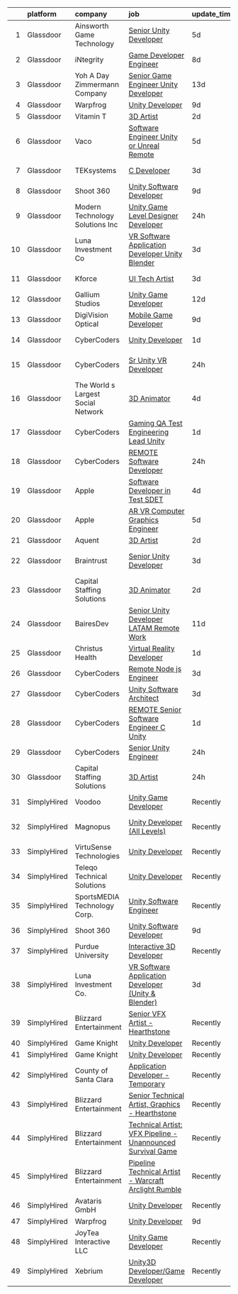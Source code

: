 

|    | platform    | company                            | job                                                                                                                                                                                                                                                                                                                                                                                                                                                                                                                                                                                                                                                                                                                                                                                                                                                                                                                                                                                                                                                                                                                                                                                                                                                                                                                                                                                                                     | update_time   | location          |
|---:|:------------|:-----------------------------------|:------------------------------------------------------------------------------------------------------------------------------------------------------------------------------------------------------------------------------------------------------------------------------------------------------------------------------------------------------------------------------------------------------------------------------------------------------------------------------------------------------------------------------------------------------------------------------------------------------------------------------------------------------------------------------------------------------------------------------------------------------------------------------------------------------------------------------------------------------------------------------------------------------------------------------------------------------------------------------------------------------------------------------------------------------------------------------------------------------------------------------------------------------------------------------------------------------------------------------------------------------------------------------------------------------------------------------------------------------------------------------------------------------------------------|:--------------|:------------------|
|  1 | Glassdoor   | Ainsworth Game Technology          | [Senior Unity Developer](https://www.glassdoor.com/partner/jobListing.htm?pos=101&ao=1110586&s=58&guid=000001839cad81d1b6875b89fab2b206&src=GD_JOB_AD&t=SR&vt=w&ea=1&cs=1_bddd328e&cb=1664780960754&jobListingId=1008165876059&cpc=022796DF6CE1C9E6&jrtk=3-0-1geear0l7j47a801-1geear0lqk629800-477143f3dd0e7257--6NYlbfkN0AhTaXticpO8D1EV9nGWUa2G9Nr_0uERllJkF2KKfHsNCNzpXqdouC3bV4_leeykytIDE5WGh8QUOcLPTGoiJb2bdeiG_SYVHL2-ooSc8Uc-RFC3ZddFvsx0jD7zzT3RnC1Hv_FZzodrMN-Gv0UqSFDbVvILI1nIhpEmIP85yYes1Kvgf5mJDTIP724y2RCo0k0-IV9Cn-Xgor2sKT32WUnHpbYOCqdHmnbCWhRen13fHZMvrwRAnOONAdn2lf8EnbcSlwmbhmuY7k9xql5llHzom5_xgE6IzXgsUC0NH38nba9wFaCr1F46CMHhQFPMbC0WcyYD8qbQCIf0S3xV2Wj933lNMQwLLl3R4S9VE_7gih_N-in7ksDsh4c_kFPcXik-luBjtG3ZilAqDHR3LyfJW9etWaU7U85Be2Y_Fr7KPDwQbqw3Tl01-DUTbv3jkJjATzjcTQ5LbGNHdHvnD5YFHjUFEQgegNzWjwOCuXfcIkL0bcUMl54_t1LqnK8j2I8K6OkhqMxvQ9IAhAlWGoU)                                                                                                                                                                                                                                                                                                                                                                                                                                                                                                                                       | 5d            | Las Vegas, NV     |
|  2 | Glassdoor   | iNtegrity                          | [Game Developer Engineer](https://www.glassdoor.com/partner/jobListing.htm?pos=121&ao=1110586&s=58&guid=000001839cad81d1b6875b89fab2b206&src=GD_JOB_AD&t=SR&vt=w&ea=1&cs=1_e3a910dc&cb=1664780960758&jobListingId=1008159960954&cpc=F41FEAB56D215062&jrtk=3-0-1geear0l7j47a801-1geear0lqk629800-f007a9b18ce574ec--6NYlbfkN0C7QpSfatUTTt_pWYjh4fmCixpaZixxEgk6WqG2e9JFSn8PLDX21so4BUVMbM-nBKhXCnsv-rU-KWa8GwN08r9GRBZvA-u4nPEN3ApN9XjH4dklJ0WDOBXjYIG8qzdFOyJJJu2JrQ0ClTFCMBeO1lftwTH5oRtbn67DhkAte38942rtH2_WHrwxHWgthMjmqGJJE8MGVKeLqjZ6a04oChd7FmHLNLiL8I3fxllnRmMLIhDwM01cV2mrr6O4xI4f5eurC_iCK6pZ-31p7MxywJ9xKSBQ-PvQktuOVOHFLYpHDkUssj8mHtTjCJcRKJT8A_yumkkbQRNUzrsT7f0PkOjyAbxbP2sPUJa0ejwKd_EWbtroRUAg76VFlmpJQoXFuCzdlxjeiv9PGPk-S2oiv2w2fMPH0NRFp-XtezK5lHAA3J2CJmIOxrh1YLxu0mPVPYREhV94qUcZeTIi6WrKHbndOJhUmoNwFtSNMn7KKHXy81gEKrEkWAOdfKoGi2VQTt_9UhbGPDu_Mw%3D%3D)                                                                                                                                                                                                                                                                                                                                                                                                                                                                                                                                          | 8d            | Las Vegas, NV     |
|  3 | Glassdoor   | Yoh  A Day   Zimmermann Company    | [Senior Game Engineer  Unity Developer ](https://www.glassdoor.com/partner/jobListing.htm?pos=110&ao=1110586&s=58&guid=000001839cad81d1b6875b89fab2b206&src=GD_JOB_AD&t=SR&vt=w&ea=1&cs=1_554a639b&cb=1664780960755&jobListingId=1008149001061&cpc=663B5FE45D73772E&jrtk=3-0-1geear0l7j47a801-1geear0lqk629800-26c06eb302e58e76--6NYlbfkN0Ae6Qmv8rNb3d5rEsMPL_plhvilYeiJERi7JqghURwQ9bq2mHgMGRGPHap0kt02TPg4hNIqkqAI4ZLarx94fJBZJRObAHCVAr7GpkECOjshJAgS-hSpOpL4MHHyXNuelLsEEjezXkzG-LQVLMkWHeGtQdZH9mJ0qKIH5WD3wTWGKHYJ2ZSah94fUxhoPv-JE2kuGJi0z7NrayRCJPet6gpESXByN94G3uhx1AJfeEbRO4o7KF4MQFCl5v9J1pcUzm_ZiTBl1vQwmdEPQDDB3JhBMXAeWJfwFnS-OfrzGBBMDneOIjzcd8E5qoLO0dm61uEgR55p7Qk9DrZ6Cwh9tUw-58-8wjVULvvMXTsHywcBR6v5R89EBbD_-nImM9Q95FV8kwa_QQhzBDMWY98wYEuF4qe6-6YY1sd5MZuGcgdBW1BxZzeq4m92z7j87w6SBR7aHh8-YaObi9shCwj8T_zqwXra9LxX3fVrsiid4arT7rxRRobeRwmM)                                                                                                                                                                                                                                                                                                                                                                                                                                                                                                                                                       | 13d           | Texas             |
|  4 | Glassdoor   | Warpfrog                           | [Unity Developer](https://www.glassdoor.com/partner/jobListing.htm?pos=123&ao=1136043&s=58&guid=000001839cad81d1b6875b89fab2b206&src=GD_JOB_AD&t=SR&vt=w&ea=1&cs=1_d3fe78a5&cb=1664780960758&jobListingId=1008158804784&jrtk=3-0-1geear0l7j47a801-1geear0lqk629800-dbfbd3c17e81990d-)                                                                                                                                                                                                                                                                                                                                                                                                                                                                                                                                                                                                                                                                                                                                                                                                                                                                                                                                                                                                                                                                                                                                   | 9d            | Remote            |
|  5 | Glassdoor   | Vitamin T                          | [3D Artist](https://www.glassdoor.com/partner/jobListing.htm?pos=125&ao=1110586&s=58&guid=000001839cad81d1b6875b89fab2b206&src=GD_JOB_AD&t=SR&vt=w&cs=1_440b2215&cb=1664780960758&jobListingId=1008175261506&cpc=C4A69CCDBB3B9599&jrtk=3-0-1geear0l7j47a801-1geear0lqk629800-4d6abefd7c99f37b--6NYlbfkN0DMrcEu7yrtATojKJA7cEzGQ3FdRGWLh0CZQInL4ECGI6k5tN82kdM0OKoro5eXmjq4qWbUcXIgcT_pCY3-xT66zW-L0cU5xEBN7fLIx9Ttb15lyOHl6-OL6Ny2RE60XmrhTFyxHtYUfi0qiL9tgbRXf7Xf6w35mlg7xToVZmGgAE5qZIibNbUGdhD1DezpbpmlRiowbB8sb7FwYQGUvR6GgOYvRN4AIyTKQs7ttgYlLgzp7v0K7tRd29jWlLdsW7QrjIF3yetQZjTC0DmMLMJplpUamvbpqC6SioY5xKivKGZm98ZxKeaxLSBx4SoZIj-C8nTji6kFjGZ5_4sHEYHeh-25c4wRpymBaq9ROmYDpYMs14g7XFNwLULWZT-y4WqMK23ngp0eBgdjC9fI1go_u1PGEfvPess4fUCgJLndxkvDisSspnZNycHk8-1_jyWHcarD41aOqZt4M5hvleBVqrdHaUnecWNanREiQlRpcg%3D%3D)                                                                                                                                                                                                                                                                                                                                                                                                                                                                                                                                                                                             | 2d            | Remote            |
|  6 | Glassdoor   | Vaco                               | [Software Engineer  Unity or Unreal    Remote](https://www.glassdoor.com/partner/jobListing.htm?pos=112&ao=1110586&s=58&guid=000001839cad81d1b6875b89fab2b206&src=GD_JOB_AD&t=SR&vt=w&ea=1&cs=1_69325b3e&cb=1664780960755&jobListingId=1008166310854&cpc=C4A69CCDBB3B9599&jrtk=3-0-1geear0l7j47a801-1geear0lqk629800-ee50aea3bf9d73eb--6NYlbfkN0D_sybMACCpf9B-677oK5j6rPldVB6BlrVvFjO_o-GJZbzuF-qh4PxErFUqfUsv_6v_zg4Jh_aNOevsqh4BYNctc2jwke31oIAS4mPp3jG22yM4bLQ5e10wT1TSjpOm9bEr6JkTGy9Ejg5s422f7zB8n4Fp9QobVLUw0DhwS0ylhkbWi2G0Xgnn8ZnyYM3CzlCMtMO0m52Dj-fvHbY7TAHMild6M8l_DwZ-MNC2Fb9noHDmRj0cadiVEUH2GRHAPav6P8uX69PqoiRgRd5YK5qnlF5NH6CNW5-m_6s8J8bOie822epywN2q6o2dlymDFPW0Xoz1x8ksa-6EzzJ5vwu8kzzlTq24WLK4yascbSBfDFn1Vcbh8wTH7OGE9TOkvUaxRQhaQ4ZQ2q5QUhvsCfPsNL4EzmyepxP8FkAsRALq7mCNwLvjat6ucwVmQlh6S48KtwEETOSKxz6Cd93XiMVkzJzvWPEhcPAcBpMOq6VQ0kkOPAFs0Fy9p1IQYIDfEywF53BQsL_eKh7yJ3isAMTXmHHMi6r2zfhF2ZWFqEDv0eHfQkxGPC-l)                                                                                                                                                                                                                                                                                                                                                                                                                                                                                 | 5d            | Remote            |
|  7 | Glassdoor   | TEKsystems                         | [C   Developer](https://www.glassdoor.com/partner/jobListing.htm?pos=113&ao=1110586&s=58&guid=000001839cad81d1b6875b89fab2b206&src=GD_JOB_AD&t=SR&vt=w&cs=1_c61de858&cb=1664780960755&jobListingId=1008172766005&cpc=723ADC3DFE402989&jrtk=3-0-1geear0l7j47a801-1geear0lqk629800-c9dcf7d4e38d02f1--6NYlbfkN0AuKz8EBO1xHDEL7V2YF9xF3dC_I9B9i-Zw2Jh8clPMK3KTieKealHQySFBD4L6FvMt4hGeVJ7Y6_bJC7UXQ9qX7hokyBJCKQSe2t90IIW0OTv79m7vNzKNxm4IA_Ny9Vxei4DsJqF4uqbzKTWdyxaQ89w5X3zTBL7EyKck5E6yK0it4ReAtXgDdg9iR6bZgT4VZj_2FJC9ehr8Q9XrGytgrEY4fN4H5vfMNuLvcpxXqlKuaGWT4uJug73eih0SpBqtz3NBF2uaoVRgdPITt3hFaH1UBLnXU-mqqqY1tnKVk0WBweibH7y5-goTAvfn-8bHoo3iP8xq9X71xb0PGc0g-5sZxYBo5z525APyT3iu9haJykjfvvNBVEABYZEB4sViG3SaPFX374Rm1kkol18-2q8AZc59xj4Km_OkcHT6e9dHG5k9CCBdtuQJJs2zggIxOQeq_w3XmP5tPd4ch1kw3hWRkIi6KmwsmPgunKCMV5bZEJrUfUi96l2GhEArx0J0G03HS6lS7CRuVg4Kh88EnWjPgIKIK5ehenD9QMPSICM_x9nd_HOBldWapTv1gTgTdo7VVDhWus-bXqhv5WCvTZjQmCK5khD2GsH0HPhQUn0GElYp1XLGrIk-7lmAwpxb48t9hbdYJ1OHgBXx1RDxdPzetXe--mxCgDCrOcXGCxTfJgisorZW7P8MGvSeP4dpoBIy26SSAUja8LpV5Q931WxZVaMMZXzbBzXR6jy6NewhI-Z7nvJlH57peuBoUzWhTyoQiLLYK2dCxHauI5G9THhdvVg2ET_K0B5Qifr0RTKd7gS_hFg4r6EwQ4lqcJfVrffwMxcmhLwRWzXHzgFGiMBMiADONRE32tg1Xrew3-598tug76tek0G5kOFdl17LXxE1wAch-XYRlI7G3zfXWkevxgpVKwhVMjYxzhP-8IgYWLurAT3b)                                                                                                                     | 3d            | Orlando, FL       |
|  8 | Glassdoor   | Shoot 360                          | [Unity Software Developer](https://www.glassdoor.com/partner/jobListing.htm?pos=102&ao=1110586&s=58&guid=000001839cad81d1b6875b89fab2b206&src=GD_JOB_AD&t=SR&vt=w&ea=1&cs=1_b8cccfdb&cb=1664780960754&jobListingId=1008158653566&cpc=6BBECBC74F3AC36E&jrtk=3-0-1geear0l7j47a801-1geear0lqk629800-5ac2e7983e68243c--6NYlbfkN0DfopDBJjdZYsHaazvtHih9EkP_5L3b-O-YxZrMZy_RRaIs6238HtU9-bIm4CRLMyQw0B_NBHXhnZqJTUAnwC8rmDN7VM-CtOrUt6fSSheFIU1_xggWeBfKJRwUeEbQVMtuP3j9r-4DUAIsVFk7SNZbGd5DCwK6AlcinJmr6vfob03577VGzijjOR_VZYuRBPR_jPYYl1WrH4MS5Tp0qhRADhC1JN2fkGJrwZxBfas5NCM9cQd9ZA3CwPpqrr-LUtbMitWHVtTWQp1JelJMBBbXItlcbXsILMfqFnogHQtdQQiL5ZEhoEQDS_Xy6bW0fA9wk82WQh-7UZhp2aUWQK4m73YE3bTCs4tnXYuRY5ApEtavWvFXyjEJ72ZmzMD42dEQZSRQ3X2laZ8_Gco2mP5NWD1HXIU-563lwKxNjg4B5nPXzrQdmZF2LKuDBMxH3ViwbyOx-DSpq_-pd7aL4HbHXpYn-8nV5GKkGCIrOdb-t8YRQZ1uVe2gRdtjmf74Kh94eF2bNgzd1A%3D%3D)                                                                                                                                                                                                                                                                                                                                                                                                                                                                                                                                         | 9d            | Vancouver, WA     |
|  9 | Glassdoor   | Modern Technology Solutions  Inc   | [Unity Game Level Designer  Developer](https://www.glassdoor.com/partner/jobListing.htm?pos=103&ao=1110586&s=58&guid=000001839cad81d1b6875b89fab2b206&src=GD_JOB_AD&t=SR&vt=w&cs=1_e1d26cbf&cb=1664780960754&jobListingId=1008179047549&cpc=451933188B21919D&jrtk=3-0-1geear0l7j47a801-1geear0lqk629800-66b98e24d290c025--6NYlbfkN0C26OT7h5zXl7z1yVTYwN1d43osiYS9hmGqw_eY7i5KFzRWaSyxghJjTLzNEsEWeJhREQjdFL_qp6xve5t0zMuy1u3jSjqrygrhGYrbTKlp6QRfruGx5-ZScuraw4fCDMYXlNeSo1fbJQ-gEzWIhuAdXX75bBVZp9DPlBs0AKf-9G37yWR04yiEhF0fU5sO7zekyezSdPOsWSwhwAv9mz5W8vYIXOfyCs5Boflu0QfDqFNtcvQ3bg6VWkzto3zrLLPp3l-eVQIlN1aB0ufnPjV5KMwzYTDVSjoqMjwWej-n7cCstHqM7XuxuRzQdK9FuxCj8N-Ya2OL_PUoe2a-5vG_tSQSWO2INOyL3j8XGQmJthKRRsVQACDAX39Xmpm0J-kwX41vQR2DVCs-lcAD_hZ64el7Os1zVDdoU2W0BM8eMjqwm1oeEYeuDeV4mg1hUv0%3D)                                                                                                                                                                                                                                                                                                                                                                                                                                                                                                                                                                                                                | 24h           | Huntsville, AL    |
| 10 | Glassdoor   | Luna Investment Co                 | [VR Software Application Developer  Unity   Blender ](https://www.glassdoor.com/partner/jobListing.htm?pos=122&ao=1136043&s=58&guid=000001839cad81d1b6875b89fab2b206&src=GD_JOB_AD&t=SR&vt=w&ea=1&cs=1_3ab38864&cb=1664780960758&jobListingId=1008171207250&jrtk=3-0-1geear0l7j47a801-1geear0lqk629800-7671b7731acbfe7c-)                                                                                                                                                                                                                                                                                                                                                                                                                                                                                                                                                                                                                                                                                                                                                                                                                                                                                                                                                                                                                                                                                               | 3d            | Remote            |
| 11 | Glassdoor   | Kforce                             | [UI Tech Artist](https://www.glassdoor.com/partner/jobListing.htm?pos=126&ao=1110586&s=58&guid=000001839cad81d1b6875b89fab2b206&src=GD_JOB_AD&t=SR&vt=w&cs=1_d81b8f27&cb=1664780960758&jobListingId=1008171475881&cpc=C4A69CCDBB3B9599&jrtk=3-0-1geear0l7j47a801-1geear0lqk629800-8748ed1c41fd3b3d--6NYlbfkN0C5IatSLh_Ak1q39eQQoPIxD737RW9NeiYGvIRXkrLjEBkC4LI6KweFWWPiS1PvvlwxA2m4CamoThoPYW6CxHGLk7ATe_Ty352287DtOcs0O887YIIINEXee3FgfCvQ3FDnHWz5iqrayxNrdw0fILeyuW5zl-9iFm0xlNvjbbxNde3_L0WY-0bnNvw37MRxmQpRYXhflUqUID1x-gIeTpu3Oo_oikZzcBqQ_1m0aAGi5dB38FenZ3EuKHll8TtlAt5GCfHEWJHBrhf6Z-88ti8wGfXFycvMq9hNXb646MRj0UX2hbRRlJLaHJwGBhJeoIzj4xJkmjlDgkE9nT9cuAzmGMHzmW5Dc_Y35oVqu8qZRiqxsRYZm6Q8jAm30sNQjyt7QFSYa-flErEab3dB8vWKLhloCCkeVJVoe1uNcSqxN-6q5wmav1pn34xaddUmBA-O4JNyFsoNC44Rzh1YaikhYP8vnz4Lsl1xnvfJSCLNgvEy2vxILVA9wuWzjQCHDHhMmMFpXRTUxXwtxdnzXbfOvU2abW_mNXJVWd9X6E3Keka9K9IGQ2q0mrBfGV9fujyFOt0OPIUxqCavRei7GGq6LCvlGnhuTdy9y54qWxJwSA%3D%3D)                                                                                                                                                                                                                                                                                                                                                                                                                                                        | 3d            | Redmond, WA       |
| 12 | Glassdoor   | Gallium Studios                    | [Unity Game Developer](https://www.glassdoor.com/partner/jobListing.htm?pos=130&ao=1136043&s=58&guid=000001839cad81d1b6875b89fab2b206&src=GD_JOB_AD&t=SR&vt=w&cs=1_2b53ef2a&cb=1664780960759&jobListingId=1008150687011&jrtk=3-0-1geear0l7j47a801-1geear0lqk629800-c88d89332377ea02-)                                                                                                                                                                                                                                                                                                                                                                                                                                                                                                                                                                                                                                                                                                                                                                                                                                                                                                                                                                                                                                                                                                                                   | 12d           | Remote            |
| 13 | Glassdoor   | DigiVision Optical                 | [Mobile Game Developer](https://www.glassdoor.com/partner/jobListing.htm?pos=106&ao=1110586&s=58&guid=000001839cad81d1b6875b89fab2b206&src=GD_JOB_AD&t=SR&vt=w&ea=1&cs=1_6f8f15de&cb=1664780960755&jobListingId=1008158742843&cpc=6FC5BA77C9A4CD78&jrtk=3-0-1geear0l7j47a801-1geear0lqk629800-27765e6fb8b255f3--6NYlbfkN0ATI7LIVqGvZwlH83cbuu62NnURcd3MlzZqpgSCmKHueLz4uTPjUmCBIiobqyAkKvNATI8nSFGa17o36XdkbKp0jlISymLqfb9Ca4dDnIYCwdUD9J2RTquMIUkY5_GkX4fM0iaNZjHnxKnPfuO1TR-qgnRmXsuAqAZpebcPZpEV7E_PZZOlIH28gZ111Q4wSVa0m4VfzKksvuypQC4oiIgFSdP070CwaHrdYLIH26TZ4dElQG8gSOtfvYW--WVEUYiCzWXQrYz6wKCkLT_YoWtw8yRdgpD7jTTjIguaxbHI-AuLZMi45_e_o_rZIbG8GnkNm6ksU05lHTcEnl2NgDFtkkBfDrT0ubo-3Bz-mN2DD2JkkgwpA5_GM6jpPgZZAhFSF15xNRs9WNhzzs5EgImnl0qXFPfjJIHrqKjpwM1JZ7f30-4LtAp49plrmKy38U96AzDQ6LFDWVsWAC7edetifMgPXDyqbZd08MuiXKANzZ3V7B-2Dh44Q8cijcfon4OtDbxrUULp8g%3D%3D)                                                                                                                                                                                                                                                                                                                                                                                                                                                                                                                                            | 9d            | Remote            |
| 14 | Glassdoor   | CyberCoders                        | [Unity Developer](https://www.glassdoor.com/partner/jobListing.htm?pos=105&ao=1110586&s=58&guid=000001839cad81d1b6875b89fab2b206&src=GD_JOB_AD&t=SR&vt=w&ea=1&cs=1_06a3d9b4&cb=1664780960755&jobListingId=1008176520052&cpc=334ABAF5D42DC775&jrtk=3-0-1geear0l7j47a801-1geear0lqk629800-aa37f905431f2cc6--6NYlbfkN0CpFJQzrgRR8WqXWK1qKKEqALWJw739KlKqr2H-MSI4eoBlI4EFrmor2FYZMP3muM3dIlqQsvy3Z8Q-TIA058lLcuK3cWBpvkjxihiRiA8iePYbU6iHiMpXwb9QY4csV3zXXO88_MMN2GaKXDHnF8DpNNUjN2UgXVOH2rNoXgHo86bH6MqmJaeGcKQwvH-3pI-lAFSfUK2Wyc8i8Z3srh68dmgHn8FvpK8gkMiV33pBVqnv8MQZuMLQFF09IW2I5hs30PAI86HfoDj-UpA9VAeL9tpSHUaTcatnIO902MqH0r2dw97U4foH1BJ8_KCIMHGxo5vFM-G546tEtfqboFFgUc4y4zS2ZhXopz-bgqXVVA_9xXV8wWnvzWog_qm9lGLDPIa65eXOIMw1-4rLOclUpZgA6vOVb4yQ59tlsQB3cgHOxB9mkf1lM2dr2VfRKPIXOkR9QXYt7NGAn21gcvUrXaYAOIreGIp0uPn7-_IB7x4a4HEZhqbLMGi7yypYUBpa0BmBPpwgubiY6QNGUiJ_7xKYUaqVdtnMxE7RbhaZrXpTUpXyyP6vG-lUwB8Hr14JdeDJOCFykBCOIKA1Ql5_NVIZxEJCIi5pO6fzkcgQ09wxJcNY3y5eL0EZxL9OFOwQ04ZHXw1nwQoZu3kQ713GRTDqpGcYUccAiVCeVmpwF_zCqGD0LMOKd44DOH44p6IoEy9MP8Xm3ifzV_OlZORvXUy72ugUpt63JZwPReLC8UOBGZFAFHM3yzYDbcGUnA2QORr5hghNDzxKrFIxdCmApa_3KfejR7yxFcxq99perJCrabnr9dZM5Z0bxhm2NHbY44HmJeHPpZcWJ_H27wSWK2ici20OneibIhdS2A2KPydRYniO0e9Cxx80Bf3oMPbTMWBzldgFMH3vyJ2S0xQdbNGZEvj8c7YM853eY3_qfMLRt-xioH4ZWXOm3towQQOQS2imRkPHcLWtIu4onCwf7F9EWAPVbx2TLn68xPjkudyHn_a29Yp8)                                              | 1d            | Commerce, GA      |
| 15 | Glassdoor   | CyberCoders                        | [Sr  Unity  VR  Developer](https://www.glassdoor.com/partner/jobListing.htm?pos=109&ao=1110586&s=58&guid=000001839cad81d1b6875b89fab2b206&src=GD_JOB_AD&t=SR&vt=w&ea=1&cs=1_bc5623d3&cb=1664780960755&jobListingId=1008177954478&cpc=6FC5BA77C9A4CD78&jrtk=3-0-1geear0l7j47a801-1geear0lqk629800-8814494e5cc8c55a--6NYlbfkN0CpFJQzrgRR8WqXWK1qKKEqALWJw739KlKqr2H-MSI4eoBlI4EFrmor2FYZMP3muM3GjOyXZaeiwFwuSJ3-j7hX3kf2Q6EHTnifYpDQXTv_wQDPqmCH_r980sQ8sr0hQ3FBECT8EhCPlazLsx8Ray8vj5kk2MaGxhe-0189jM3trBYLcBoAv4tkdQdiEQ3Assy7NRHnn4Aol8NmhEM9AjmRs45FLHE8AsD1pkVtQ0H00cohR4gjmYtRzIyay2NbjbmgzcLmpwDsYbF_R38f9pwmpZI3qM3GIU2BZgaBqQ8irKVyVzdGAQm5jeoMqrrayYtHTNTvuIV35PdPItpTeC971Uq3YGQxHd-u-GB1dGFJw139uR27sK51IJZFJqCYqVCsM0xDdHzok9fTrM_LX1lqRxtDCLObOSaHSIgC2uWusN_EnK-acaTW-pk73-Towr7sdecV87efm88-kN1r6Yl52fSpsR0GSt-lbCweW6Sf4kRiEDgdIa5uyEwkgsBlDwLuKKZ3ScOIX6fP8PiyPBZSPJiA9Zy-lq2I0tGMmrh-h5uLBrMhUvLpOiFEDoJiadL232T1bVjWmXmwbLWRcMt6AtxGyXLTUhQDDvKfQ4C4vC1JFLmjJssAsc1xai3IvWflLmqLjwJB3rKTifgQVN2DPL930BLnfwzcLXJc-VKC4_nK7SwBCiMUAsHmkgOeRtkXH2s77sR61g-xXihzArN5RZo4zyZXld76CyWcs3WZhQqywqacbTPGvkmmnZH3UXzXJkCgBhu9axxHO9PlgX24NWSkYQ3aDX8ftvztZYyVrezvVqhZ1HBoU4Ul8LmtXhv1YuwXA-5LYmR7Hpb_GNk3BgUlz6Xcub38hfgxMlXsOgS2hOT_Zc27Cl4yCqXN-OYzNlS6DENxhZW2QeyB0dhpu5VigC1APY6AzOqzaN915uLCwG3ixqJu1Lo04tu_OfjFvE1dJg93P5dy20dSq3KZ_Gk6eYK4WPReZYPIfYO-b4KEN2BlNzaN)                                     | 24h           | Los Angeles, CA   |
| 16 | Glassdoor   | The World s Largest Social Network | [3D Animator](https://www.glassdoor.com/partner/jobListing.htm?pos=119&ao=1110586&s=58&guid=000001839cad81d1b6875b89fab2b206&src=GD_JOB_AD&t=SR&vt=w&ea=1&cs=1_fa1cc492&cb=1664780960756&jobListingId=1008169714736&cpc=3DB599BF2F4828F0&jrtk=3-0-1geear0l7j47a801-1geear0lqk629800-c4cafb154d968ce1--6NYlbfkN0DSgjPPcnEdvoK3uuxfISLALE6pB1FR7YSHOr_tSg5_QGIhoz_2VqUepdcKLBLI_zSRz2imGkYwtHj4R2nPfAskDiHF-ujHuxSXyrFYSstU-PYMJmKdqUR-jbyw1-K9xgTOtCAWs-dPtDjAIv937ur3xSlnV4-ilVHinujZCegBKGfAAVVMSFzY-rvaP5dvriDg2yIr6JMcIvhzubC3tZ4Bt8loUcafqV_NBGvLVaMx2VknZSvEVSJo-Z7XXPZ_UTfU4ZEWMJUL4N_MGS_I6S2g1YCVyDzPVkKyvr48QgS5eFjxVDnL-0eWCGcvZx-MQY-B2NLaAuPx_XFlhi6nbOyeY5lDA0MoNMb-V9q5whQw0vTFkNiPBKW2ENG-Gkj_4yAmW-FZFu4mXqgOu7DivyUCeMkoUSXV0NqV62y6o6ceyrgTUnerCrYPjcFsLhNJIFjlAENM6Js6VRYIp3ewy35RkRmX-ELiHVInfr_uOK612Woj282sCSOXG1NChWLFIK1TyErETK3_kCR3rpAneG_uHJEQSH09k380FFN-EFIAP9iRlP60VXXw7e5MHppAxm1VA4EijUV3wpmoy4swX8uU-rBIWYFreM4%3D)                                                                                                                                                                                                                                                                                                                                                                                                                                                                    | 4d            | New York, NY      |
| 17 | Glassdoor   | CyberCoders                        | [Gaming QA Test Engineering Lead   Unity](https://www.glassdoor.com/partner/jobListing.htm?pos=115&ao=1110586&s=58&guid=000001839cad81d1b6875b89fab2b206&src=GD_JOB_AD&t=SR&vt=w&ea=1&cs=1_dc2f20d1&cb=1664780960756&jobListingId=1008176520739&cpc=6FC5BA77C9A4CD78&jrtk=3-0-1geear0l7j47a801-1geear0lqk629800-27086f0201de2643--6NYlbfkN0CpFJQzrgRR8WqXWK1qKKEqALWJw739KlKqr2H-MSI4eoBlI4EFrmor2FYZMP3muM3dIlqQsvy3ZyKpCVAV9NKvYOxsu3NbpQBbiWeH7jEFGIZIHvHur0UZDJhRsjbqITuCBBN4zkeSbni3hpIA76jfnG_1xWZstGMP5XWmWo7af6g9VWYHs1Zb04-Hil2xN4NL9oQTOrMN804FOrXC_WZEENdXND3TZiotJ_5Wsy08qs-vjCJyKjvydSdd9Ke1h5g-bsEij5RBuVeiZr8mJJFRT0HCzSmLz0Umv9AhL3kQZxLa_3-yX-_x9YHhzi-sZVD3vOwkLqIvJvql02M-ngSrsCzy09NzHzqqYfHCMX67oJrgOwXw5IMu-5MAA_mh0aHJg6nhYWqvpOziHh45u06lZsxsr9yT4QP3YcrwNXFxiMfRm7gXitCzoTd_allPQ-quXxR4Wes6coAt5PNbJFXiO8Er0WEZ-S8ddzqjOPLFNkTvhcE4yCQZhhuuIoCy4xolvvK2dprKr5xNDhRy2uLoWafADaRMV68PlmtRWo71Kn0laarotyg-pn7SWiAsJ-_rpjcGFhmV0qsKeHWnPPKK6ag6B-Xl_gEYK1FjmLL-gD_9lB9ABSwubGlwMzsuP6Ov-ffiZNpOhlnNIJdJc0oEHJPVMaGGpPRpHs_qrp3JlI1dTMLEaV_GtSNYyx0k4Oo9fI-W0xntKkaVTcI__ugify0BwgpD-5AJamOAi0sHuf9AYxRG19eu_5w0E-EQJ5El9jV-S5uM5-htROrG39bdJZbdbHf3LhSI5AyoC2ytVhSsDYNbl1SYZR2QsosRzvi3Why45t3KQBaR-2T5iRAKXIcpjoudGOuWr7xscTBHUNd0QR2VdfZ1p2RY14GeJa4yUuCvnp1YfXn6dKGLaBmDTFas-QTCmlRs1tbiQMOvhpQq9r6eVmS_wc7VnBFCf_FYZqW21G4v3dPm_HSpNhb_SnTlGKQD8UWHfBcIwzYm0A%3D%3D)                          | 1d            | Las Vegas, NV     |
| 18 | Glassdoor   | CyberCoders                        | [REMOTE Software Developer](https://www.glassdoor.com/partner/jobListing.htm?pos=111&ao=1110586&s=58&guid=000001839cad81d1b6875b89fab2b206&src=GD_JOB_AD&t=SR&vt=w&ea=1&cs=1_07b6284b&cb=1664780960755&jobListingId=1008177953518&cpc=C4A69CCDBB3B9599&jrtk=3-0-1geear0l7j47a801-1geear0lqk629800-72be1e2b52387608--6NYlbfkN0CpFJQzrgRR8WqXWK1qKKEqALWJw739KlKqr2H-MSI4eoBlI4EFrmor2FYZMP3muM3GjOyXZaeiwNJONo-zz0QU9evlA8JZ8LVZn3ZzlFFJLP4TvAbANqg7bJb1Ux8do22EztZeME5tPkLKdQS22MuPunTf6hCBS1OEteh3Er6S6eUbxaxbldT-MZU3puQ6wxlNBYjk4xOoCJsMqaZ3J-Sjk-qKKNbEXu0e4d6Imf-4xrDeeI1zVXwCtci1EF6r_R-4MzU62juN_qJN4dNYsxAHgjQ7zRuE2VMvgG8GCRg-t60t67PEXWat0sZZ_u2BuL8Tsenr_qRytiO74CsMUHwwItfPfqaj69kvbd9N3mrsMr1_snVcs4qghG6TJFXkH5j7ng4rCycUFyNzWr1B47POlbxx8MAaYZcXI61n8lFblcUYEEIsQCWvzPnoYmaGToQ7oyPoMwvOnrCPs3dtZCCZlwYIz3syBtZYHPLiMa2GJP6PTA2SvjIzzYgbntf9DDnsFE__BwGDYxpEQuPP6BSZFLZl4Qr1MNEhhLVF9wv6qvJQY852tVPAmVvXajYA-iseTzL_WUSQbZGCIFsEYl_RVAqpBxJOTbQRPOXKuiZVvTmjPSnl2WhTn_IHyZd4bRx0XX6AgQ2JXcOo0tVeJ_Bk6l5GrS0qb55wKRuVHWd79KGZeihpLTOghGv4ghXuSt0rw8elhFHdgJnXxTEfLm7S_1-VtW7f3RcEFhHwpPnReERPgA2BI8LrbFUnER4thXQTxWxZuwyB8jwXh-5UwbCTssyl3mQD5aG1Ce46ftKCMyLt59bqZNa8HCBohc5U0bsvWOvktV_0Z6p-gX6QT9YBjF8awtrzITm6CGr48TfHA0NEYx7uDS6uBTfdXsgNNL5-jGjdREAftKQ409n-yomolfYNxcDYxyIjzeDA3ewhzJJBsTYSHGPxVVGFbXigNDDhBZ9dnUK1Yb_V6WlXCbnd5XHU-PPZsJBcYr5Bsb0iRJzEXbcUFR3wrybN6tO7hni_i0OrB4N4qf7HaTpO7XgD)    | 24h           | Tampa, FL         |
| 19 | Glassdoor   | Apple                              | [Software Developer in Test  SDET ](https://www.glassdoor.com/partner/jobListing.htm?pos=107&ao=1110586&s=58&guid=000001839cad81d1b6875b89fab2b206&src=GD_JOB_AD&t=SR&vt=w&cs=1_6538fa61&cb=1664780960754&jobListingId=1008167611671&cpc=AC285F3A3ECA6BB0&jrtk=3-0-1geear0l7j47a801-1geear0lqk629800-b1b7b76e691ede6b--6NYlbfkN0BvKrLyj5gPmtZO9T8euul8TCxuuKNOtzRJOomxnwSEodTz2Bc-sPZlt2Zgji_QUXGnLYDbMSplYfB42tDR2qmF8N_BAnElUS37nFKyc_oahYkbHiZURNu0qoawtweRHOzO82yUI7LKNLWFnyvUWRd1k5VdzaZqkWEFNDbs_UncUlFYWwJ_tbF3bBVLe_EhOWnLFaUY1P1ZTCU5kpbTmjL7CLCkfo7-sVyB5_vtrxgPMJW2qnzfPif1xSRTGuhdiKpGHQ1z0KGARJBfhzwT8PSsmifUzCy62xn6PWdsqoUbNyuCweEQV95zDbxEbel7N-FeWFMPVZDeiFOFHtR9JGFJAA5wdpMqMoS39fFMQPBQw43G9GbJqG2KHfteC5QVAQ0yI59cqiyL3uPU7bJ1cF0V9UHRRBTRzDSC7GuREXFP6UcokclidsMGr8RG0dgp0kqMlMcY3fWkJNFfq74uJtaQPBVKMxRHdgslr86GNIhN2kkRG3zDaqQh8e-U32pz_B9Z2t7lLmMU_gsM9f2n7m3nLnCDq8CtmZsi-4PPwU8Iff2ltOzoBAoKCcJlgIrqYT2Mw_CoUu299xmLXh04PWPVXeZ3bHOtHfzzdydeBlqowAynOsSzpaDi73J2WjEd6IdjS-G9_i38HVdmwUj7Xoqh8BpH633R_uPBdlLoczCVneE1CkF5XMbcDcaXZkT-HeY_r66jl3LEB7ClJzurKGsYRsjAt7tv1CAgxWpR6zB_QeqNN_NgGHT-f51NojZyyPTb8RGfifyp_59wxVUi-_MX98Xv4Pbpm7jK03ff6M28DHx0twmQf8zByRM6xntBUNg_MCB_6FRB32y8ZX45GiU3bLaWcz_mpjKWkBQukKG1mrUy6xdfdM2b25sy26LDXQYE8UPEthw6ePij4-RuYpUPtZMl3IEshtyuSeCEkEaiYf-2pq6id9xTNGH7nw9SUD3iT0ZmRvBji-IDZLa7dnakCC6txozFmuw%3D)                                                   | 4d            | Cupertino, CA     |
| 20 | Glassdoor   | Apple                              | [AR VR Computer Graphics Engineer](https://www.glassdoor.com/partner/jobListing.htm?pos=116&ao=1110586&s=58&guid=000001839cad81d1b6875b89fab2b206&src=GD_JOB_AD&t=SR&vt=w&cs=1_3300bae1&cb=1664780960755&jobListingId=1008164708812&cpc=2CAED5C921A5F994&jrtk=3-0-1geear0l7j47a801-1geear0lqk629800-99e2c3e51f957487--6NYlbfkN0BvKrLyj5gPmtZO9T8euul8TCxuuKNOtzRJOomxnwSEodTz2Bc-sPZlt2Zgji_QUXGqaxS_MkpAETE3zLUgWdBlihxaYB41eASQdVD3DRFu8yCX2ZRTvkUlpFzl32q0UBxweqNeu9yWYbya76GxfCEWglDJPLWOUC7lJSue8QBLpLoeXDSJ1R7qr_dEz8dx0PViFoeF7AokybKtZnMZPG5N7sHjzC_SxUBGFcFnM0VR20YhzktN8SC9CsScEWdvU0zL_jkXPRCWqcPDPxdoEofWLHzg8ARHifEHiCxGBbxMkN_ZMCk9PkBVGYJX_Dr-SHs8F0er-TxMKpTN4uk_MKaCAq2PR0paozdvqkGINVm7Be6ynHy0BhhkFgDbFUlpRZjfa6tiPJzsQEEI0uWN7ckkhnYuV6Nhw4z7Hf0ll-c_SWET2EqRdwux-P_3Y15Ad7gRkS7bK5knJlfyQqhVuIHyHcvGPh2yq-oDJjifV4RFEAlZ2eAjWplVrvyYaBDD_qxThtXz0Gkvzq5cHOTLhWsiqSANXDagGAryXM5nQEX4SlkJyW9FXMOOQFk44Y2-F6nIuCmFj5DdVZ2WjjOJnWzMbV0xWzyzUNa_FYB5dCX0TpL8R4vMfZBPOY5Tw5D7GHNSSzwPldqvkEyhjRYzqThHdxN_-SOkKb8k5CRFA70s3Ll2fj37OSnq12CWEQB8GQAO2dcrjGn5T4gacGQgb6A6vBYw9yBtEtZ4oJypG1lW66H6bTJqEIWw23qbHdiWRF4mU9IoDQv5v6Ui8jsZDy_k3QthZNgKapTJ73nh4FvGtmslbNVG-DOzsdCfIluOw5YZ80RFlcOpLSJ3ZPCyTx11adzpHQJCOFkGAgIjDntM0MVbjh6fjV-2A5GA7uxM6igJIHjxt5ocWn4qp7To1m7d3yYoJwy7ikGiOTil35DBFgI0xbKD7DxjvyjL_UjUJZHbV7gJwbWPIhFW9UfxhE0rD2VXJGz9Hus%3D)                                                    | 5d            | Cupertino, CA     |
| 21 | Glassdoor   | Aquent                             | [3D Artist](https://www.glassdoor.com/partner/jobListing.htm?pos=124&ao=1110586&s=58&guid=000001839cad81d1b6875b89fab2b206&src=GD_JOB_AD&t=SR&vt=w&cs=1_e3774b5e&cb=1664780960758&jobListingId=1008174089695&cpc=9908D8D4413DBB8A&jrtk=3-0-1geear0l7j47a801-1geear0lqk629800-4d54b6f5d7d7504a--6NYlbfkN0DMrcEu7yrtATojKJA7cEzGQ3FdRGWLh0CZQInL4ECGI9gD0Wolx9R2EDT7B77c2cRg3T1jCVusohHj3ss7tLjBGetqcO9ajy3OpWMUitoA9ojCjPF1cCYZ-LQJL4anuOQ-BfWYmd8qOnvyQwLtsNmgG-ZipbahW6CvARkD9o-jn0DjnXnpLPztpobMHwIUukU2px8m7Or-J8j_Zxeo5zskt0RCV_QqghfTXGcLMh_4eqAog1fCkHpIVfT2ebkoQt47_Iv0fslCIl0afC9TRyC75Y-QW7SwxOhPfXzVnuE-bl2Onq8INQQI5JgXKIo68Mv7XN-eZ8xGGdkRzZ5dEl2Tc9nlgB31tgRnXZdqfSomsGS9kjl4EwdvEKqQKLdMF13BKJZmVsd2DP2tSiiWHaQ3Ou7Ej5V8CHv9ivyg_bzL8dxVUVESA05Fj1WW0Fq4s_O2O6a4YkbGujJGZtoi9UHX7FbgtVhBG9A%3D)                                                                                                                                                                                                                                                                                                                                                                                                                                                                                                                                                                                                           | 2d            | Remote            |
| 22 | Glassdoor   | Braintrust                         | [Senior Unity Developer](https://www.glassdoor.com/partner/jobListing.htm?pos=129&ao=1136043&s=58&guid=000001839cad81d1b6875b89fab2b206&src=GD_JOB_AD&t=SR&vt=w&cs=1_77584994&cb=1664780960759&jobListingId=1008172504371&jrtk=3-0-1geear0l7j47a801-1geear0lqk629800-8a3b9604956dbe06-)                                                                                                                                                                                                                                                                                                                                                                                                                                                                                                                                                                                                                                                                                                                                                                                                                                                                                                                                                                                                                                                                                                                                 | 3d            | San Francisco, CA |
| 23 | Glassdoor   | Capital Staffing Solutions         | [3D Animator](https://www.glassdoor.com/partner/jobListing.htm?pos=128&ao=1110586&s=58&guid=000001839cad81d1b6875b89fab2b206&src=GD_JOB_AD&t=SR&vt=w&ea=1&cs=1_dff18ccf&cb=1664780960759&jobListingId=1008174281994&cpc=3BA4CE39D5B5DEF5&jrtk=3-0-1geear0l7j47a801-1geear0lqk629800-a07b6a6a7d46e539--6NYlbfkN0AHXq2vAVwR3IH7wgnTMdWCa3HguypIXx0DFudX-u0zu6XSU0N9gDGCMsnO9yvyAfNLrwcLLPXovG0dxg2kH8WgLHWT3Kv0HTqZTU4v2ho48D2X4ZT1Kzi552ulhbkzgLy8uWFSA7pTh7jnz-SjX37GEfe7ZWHo4qqWzALRtBjRG5tq9RYhhvMMgS_WRK7clgP1TknpdtoMPlBSOzvVRRPHH3U6yLNM2dIOCBgCsSUpU9vehufzOZIgPa5k-VLj2SLEydG_PFId3wfPgNl-46ts5GnaIJvHyvpayBhHwL2YyxdNtSNo3SWNf65qFvkPgfKIaL7ivbgDJYKGOJ2Yk-dDbJxwxBulNZlFc7ZA-U8_F1YpoaiewsG9TwDZHgdCN4cjoQuWyD3L_qWHv7sGyY7l5jEUS-dkXf8SoBTZXEfqXwFN86l42wP98TNxCjnUbjL4lLG8w2SYFmQl_Dcr8v2xrVFKIf3BzneRyi_ivYW1AtlKZx9ipbjRum9ZB8IkwLk%3D)                                                                                                                                                                                                                                                                                                                                                                                                                                                                                                                                                                    | 2d            | Los Angeles, CA   |
| 24 | Glassdoor   | BairesDev                          | [Senior Unity Developer  LATAM    Remote Work](https://www.glassdoor.com/partner/jobListing.htm?pos=104&ao=1110586&s=58&guid=000001839cad81d1b6875b89fab2b206&src=GD_JOB_AD&t=SR&vt=w&cs=1_1ed48352&cb=1664780960754&jobListingId=1008153520027&cpc=9908D8D4413DBB8A&jrtk=3-0-1geear0l7j47a801-1geear0lqk629800-d07b078a70677f47--6NYlbfkN0BfEGkshao4EhrCCf7LYqKO8VNtf9vkQrewuI3DmTR_-G3zJxSBeo1O-SB_lpKRvkPM-bPc5FhBWyuJIcxMxgpbjfTpubAlTTARQ0mMGAhamrq9Jn6fhAwDv_qRzdVcBFdMH9gkJbzgO1vp6CpfOGar4AMUZe6FO_fxm45CnFh9QRw8bWXrm05Iwexve5FGCmGsZeuQs4M6Wfd3J0KcC7IVJZhQqq2EehXBXBaUkWXSqYp-1-2lr0iX-AK_cLK-UDG9_9G8m5ngrPtJZ6R-2ndDwgtzQIEkLG5S-nV99zubOGN8r3dK_BNHKsaIeNuCrPy1dxwvxeZojwHm0BErKsqJOnV-QNd-DpnS3vibtAHi5A215bueL-bT6wupsnOpbhtvSGM9ymddISISlYS-ZP5MkIT86ToK-ACMU--ar22jOxgGqushCJ246Wu76bUfm7q1G2JRHXeChcsG70yjQv8W9P9PoRUQupQBVUxLDFd_xSXPDhV1HKKktgkrxyrQPI_AKdYNV0cN-GWLNpjZE4P9bIWi3S373GOka9BFogtXZ5UfEDEF5k2dPVD5bbzArhFXthdmE96lkAHN0cjWHO7L)                                                                                                                                                                                                                                                                                                                                                                                                                                                      | 11d           | Colon, PA         |
| 25 | Glassdoor   | Christus Health                    | [Virtual Reality Developer](https://www.glassdoor.com/partner/jobListing.htm?pos=108&ao=1110586&s=58&guid=000001839cad81d1b6875b89fab2b206&src=GD_JOB_AD&t=SR&vt=w&cs=1_8eaa8a71&cb=1664780960754&jobListingId=1008176398593&cpc=B076152010A3B66C&jrtk=3-0-1geear0l7j47a801-1geear0lqk629800-e33922ebe80efbea--6NYlbfkN0DJ9JRso26i2D4tQcfl1gtFXJkAeNCKWTrBM27lH9GOblpLlfXdLf9Oa44B845qjcc9_IAc34cQrmSlUGhl0ubm8Yg2FZTf9hYwR7_Kt9JzVa8XIQkaz8io1llHMUv5PInJEaOBW-9F2phzdkZ5Yu7x4b5I20W_xtt-23JzHsj5VQbtNKA35u18rdfFZ4XJ6TpgGaP1ZHgg47DPIZDRY4HBB0wkHaoMnTOqgUcH2mgkbnwdmYLPYUf5jeOhRsyQ38OaIM5fFvcnwqPvG3NEJorCldo4RgS9LFG_3MSp0frAK8mFJ_hTEr-YgFDpq5-3SGxYlFE-tz5YTFU0J03gLKnQsNBgYoVwSXBZyxce291xn2wNU6EGQgL1ucJuWSBW53dUadwSx2NJLQGLGlFqseyoz7HEVzQ5sTuT0z38N1g0aQGK7blZEdUVnp3fyWTOY-BxhXwwsSJ07Pzg9OMcqwCNtTwrD_9gUzh1uvzP5d53pLFZzqvAqk817M2fg8DMrP12i2ooZkXSN1STW0uMrKPWShN5sELEKMomAIpRJ03EQjVOtQtKAPVLncHO7YOjmvQ%3D)                                                                                                                                                                                                                                                                                                                                                                                                                                                                                           | 1d            | Irving, TX        |
| 26 | Glassdoor   | CyberCoders                        | [Remote Node js Engineer](https://www.glassdoor.com/partner/jobListing.htm?pos=127&ao=1110586&s=58&guid=000001839cad81d1b6875b89fab2b206&src=GD_JOB_AD&t=SR&vt=w&ea=1&cs=1_8f9a6077&cb=1664780960759&jobListingId=1008172775497&cpc=451933188B21919D&jrtk=3-0-1geear0l7j47a801-1geear0lqk629800-290bedefbd4f8a45--6NYlbfkN0CpFJQzrgRR8WqXWK1qKKEqALWJw739KlKqr2H-MSI4eoBlI4EFrmor2FYZMP3muM18C41kHOQtwzOLwVOgs6meDheupPN_1yCCJx49qONkHW8Ca1TK4Pu4kKsyln2yMRs_B63-nLhfEZgz-2LIs_Frz6xxQqis7RkdypcPg5PuwtKavgw1sJ9TQId-olSvkc8YS3yzG4q4rLVaRO33Bz08I9CzzlHZapHa54Bt3jcp8udcxy3F2IEzW4os5cfZlUNqnyfC0bvcOVbL2LrfJ1NOpqp8lNmeEeAs4xnhwjDdLWsD9n17k4ix0NWb6XYnD87L-dfHVq8X1U2GhH1xPdsioqRlz-2VH6JGDuMAg6aIX63grktVhOMRAN2CCWtgQgs5DYmy1UuHcFDXcs193ohVHQSLo8lDyA5Aih1gxQ8DuK2ymdYuQII_0cXpMRUYB96Sb6FNdhwfrgX_sP95D8tphl9mN5On7wNWE-2mf_nPf7XGQZxxNh1CvEPiYhuXrxqzTUtLWX5edWR11u7QfFvisAuVPOp2iCFpGsTmWVWPA4KNzyBOf3mQpQgDUWtNOtEKCA5Ijh_uIHO3IS4dKqnhu55FyR82_QT15cVbXoueQmGbb89qFHEpsIKqJXBWg2P5x29xlgFCM-ufd7DTsP4QoZXjkpYGySuJ2UKJT6zYhiXnnr1-_CPNLSsdeMwOzX1n_g_THfZJ0uGPS7Hek109_f3Rhmguz_j-Gj9wSqY30N-HbobkCByUrxm5vJeqqI0dz774FEf0l6BMh9OpcfZHHI24soqPVIi-yW69fYfLVQ_GJ7XE9ifrcHowpRkBIBF52cXsZvnB2Q7My8ndn9F1EdjQtGgL1C_P80R3_CrCFV0mmjqQr-LCpCXU1C6_MFaj-syVPSAmDgseO2Hpb1RdwFNL6jgTQLUqdTQMHtQAZPMrKSKFm7pkQrjU-9KaXQeJMGpvybccI7wdNGVjMNWgvuPMItmVQicInTu8-lHjYYvtU0_5_YRmJWPvk-_yQnfkd7m2EP1qwQ%3D%3D)          | 3d            | Atlanta, GA       |
| 27 | Glassdoor   | CyberCoders                        | [Unity Software Architect](https://www.glassdoor.com/partner/jobListing.htm?pos=120&ao=1110586&s=58&guid=000001839cad81d1b6875b89fab2b206&src=GD_JOB_AD&t=SR&vt=w&ea=1&cs=1_f76d3a39&cb=1664780960758&jobListingId=1008172776500&cpc=451933188B21919D&jrtk=3-0-1geear0l7j47a801-1geear0lqk629800-eb58b74ee287b5e9--6NYlbfkN0CpFJQzrgRR8WqXWK1qKKEqALWJw739KlKqr2H-MSI4eoBlI4EFrmor2FYZMP3muM18C41kHOQtw3u8NCicx_C9JHtCwLLUscAnIrL7aXf5VRGVoyHDl6ZWM0yxGj3DyOD12WMcdBnLQ3t8gpWtZWJuqW5Di9GYh503z6PT0vPPi7wi2cd2Lpr9iUm0Ejex20XO52GWnSadwqwpjaHJ1KGpk_G6OdHo0eibmm5uwpavJ2bdtoVU9nBojKeCOoJZVfZQ5UAa8dT3NzYt4watTyXR4aRiMfXrfLqkW2q-YOPUXc_0OFfwGe93TP6PCFGDsNUqw9Fy9ynwR_Y1u-6UPS6kj3hRA7H7znN96Kp98CgrmyA8OqnTbjOnqGpa5AV9LEsG9hk1kcw28hamF0ld2GR1beaTwiIflKvJOAEZlSvWJsWJ0rRrJAkQLawqGBlez1VZhgITWUZNz3s0kQd9zEhovk0c41pONhHO344IeTbkgFcbUOUA9Pg6DTgB1Ws1O82o2NrKawsZerODsei55EwzeOzL6XELdrdKonOr0uwk_W0JL5JeJKjwdOZIS_y2QWc8eTnfzjzwTb0ova7Aq1_kUL-Hf-ABoeEqg1iaDhbGpUcr3iUZrHJxVgwZ1eAlhSXH-WPi61G9wu3wFZp3nXhxAcxGbqndMrQzRahBH7oCHthojjEzCV846_Kd0kCYDex4N4n8I64FtJWS_vTF_MIYrP7_3_t4uk3QvVDndcJTsHbVt73XGqd7yOsD3t2moes7n5yx5OzY0BtwHlqepRQ6Z74Ebu6yq-xhzfEpahoLCPp5ByIGJp_1OQ_WJAJrnrmCh8xEwcWg_4uudFxzhAJoZ-MCW3UOATYTSisG7yBXdlCj6Mcr0Xg5NmO02cLydOILPBFfbLQF486SZcEeYQR1A_5XmG0rMXNPpOvzAPR_5VG-NiDOYWm9jCog7iECxMpHn_Hs_13j2-WRtsz4ChhYkZC5xjGY91o6rnUiHKtcOw%3D%3D)                                         | 3d            | Burbank, CA       |
| 28 | Glassdoor   | CyberCoders                        | [REMOTE   Senior  Software Engineer   C   Unity](https://www.glassdoor.com/partner/jobListing.htm?pos=118&ao=1110586&s=58&guid=000001839cad81d1b6875b89fab2b206&src=GD_JOB_AD&t=SR&vt=w&ea=1&cs=1_9ce13ab6&cb=1664780960756&jobListingId=1008176519582&cpc=6FC5BA77C9A4CD78&jrtk=3-0-1geear0l7j47a801-1geear0lqk629800-0b655c11a7707942--6NYlbfkN0CpFJQzrgRR8WqXWK1qKKEqALWJw739KlKqr2H-MSI4eoBlI4EFrmor2FYZMP3muM15u4rKg0cxKqK4W9yivjjq3re3xSGVCr-H8R5XVwIZQBfv3HiM5HD3qAGQpwsk3V5OMeUcG1ryhhcOr4lzZseHrHWDliQgVFXblF2G4u3E1gPV_JwgSOtblcfD7oe7uP45smhBpTQLsvtUgyDEOb00wu691_BMrrkP0bwngE7AnmmCVG8QF6y-sw7vWEASfkjWWd2CLg0XEJJ7bb5BuXT6jIe1ZaqCHqWI3FuSw8VIfuCsaEiiFkncfIJJZr08KXSheM0W0dk9J8c3y-89hj6rXEUwOuwQ7u6AYzZme7MXGi7JbKPRPtf84LFgbypiS_Y1Kwv2Xb8ZD8BulzN7BWvmvqYwm-EFn96fWNcr6TaYTJ3nLsXrKWqIgDv7k44eNaoM-hMHQXOeU2fEZCdblch4KnL-wbssRK6w6uPRRolo9YZYWA2EOlXWpR7UlA_mNgJhJVYP_z5kUzw9VciHaBF9h0FGFiYKlatBEvdGcdKeM6k3s1HzQQSh6tz7xyZK1Re3gQ1dsvankpeaX_Akloy1tRj9QOdgPdpj2QC0Of0e4OadIj79vab5kjPbMY54hOR2vTsFYzIfn2b7SM7pqNyr-J8vOnFfSgSwciL40prTIrm_7U82cQsKTD5zLPC_vRCHG8febW4tSuomRoe6jiSnZlk84prJp6NtOGBaVIib3IQ8s7ifNp-jBT58h0EUmrGW403dtV-wMExexIUURaphzcNcVKRRoFMKpze6MzVJphPPwIcvi3fvv8_9JeJfnkNnjdDWDQilhVdQl3sbseGjtwlXm_-INWBMofEokfvf2ggYB-nwiFQ4x7ULuubLZBQkrRlKR2UBW7QuVQ0p7sO-9fdLq1J8DN6V2jcfAq1K6IHx0xKroHmS4npNzakwWKe1rNiKD5_NVkQVN5r6m5b_SQmPjU6ETzA_-BPzGlO1yiWBsSkW5zTZRIYO7MUtKrc%3D) | 1d            | Las Vegas, NV     |
| 29 | Glassdoor   | CyberCoders                        | [Senior Unity Engineer](https://www.glassdoor.com/partner/jobListing.htm?pos=114&ao=1110586&s=58&guid=000001839cad81d1b6875b89fab2b206&src=GD_JOB_AD&t=SR&vt=w&ea=1&cs=1_be956342&cb=1664780960755&jobListingId=1008177954786&cpc=6FC5BA77C9A4CD78&jrtk=3-0-1geear0l7j47a801-1geear0lqk629800-fbf2605070b8a0b5--6NYlbfkN0CpFJQzrgRR8WqXWK1qKKEqALWJw739KlKqr2H-MSI4eoBlI4EFrmor2FYZMP3muM3GjOyXZaeiwCoQ27w5UmEH4Ar1G2JsxufPul4Pu8ZwXTgz3HAcSQAeCLAe2nvSkV7rUqKmcs6CwvvdZty7-5cIm_IHRb-fDvrn-ngzPkZ1hUYb36iL-H88VmjIGg2gvM1WnhaoREsovVCVdfQ2g_tRvqGosn8cXkIdJVFpEl5nRrp7fEAHIlyJdpJieDcAvs0kbLWZj-81vdXLEbXXupkjH2ZejMOTtuNo0F7gT5P1AqMeDbWTVzAbBtkwPpKK-q3aALA6LC3Nn8FoW_r_7RzNOpB4wM1GkFz11nB0mEGvD3fhfvGnB2Y7xlRJxjOHMQpAgOtGC53j6AGfDJ-YsEiSla_Yzgb0b_PsBBW7oMm498IP2aTbIMsy9GqDJSzebBFf9WJP-VuqaYfpG-Ujj2HbVj_TsImGpkXrcP3rHVFx3W83LDeBeKlCA6IDnnQ6QfC2228JIpLO5zKBhBO8Hcrwya7xNY1SjBFjN7JlUysiMVIqKzQ5YPMaoo-L8_LaCwO51ckP89b19yYgUi15E0DG9Oi5OGfVC91emF6rYZVGcST5ceO9Z5tbCLrwXSzA_eb086U2FpMMo0SZhprtuzAJA_fen6LtNupdqUberWlphH2PjZKbb4l2Kp9SeLp_hMQDuoCFa1CK62oc_ovGgB-i6mzBBji7XTvJUNlSMOHb-gEZJESxUYFfYn0pik6tnAP8eqOLDwHB2M_QjfqGiq4nhheXIKayYdJVkEfEA11UwS3V4lumRiHTm3jLp0mar4aNocI-U49IDpwkvNohCDPEF0QDsYnAQ040ZdctyYJH2HvcVsCvOAKcbNF3XS8sgEZwx4GkbQdHMF83q8El75-2bTY8sxVDJKpth9OXvp5pacPCY1TV_DdP6lAdTcWPGxydDuHP_RoQM3UwUfIU_iMuov1JW25_U1O3gOL-Bjk1eyDX88unxUAp)                                        | 24h           | San Carlos, CA    |
| 30 | Glassdoor   | Capital Staffing Solutions         | [3D Artist](https://www.glassdoor.com/partner/jobListing.htm?pos=117&ao=1110586&s=58&guid=000001839cad81d1b6875b89fab2b206&src=GD_JOB_AD&t=SR&vt=w&ea=1&cs=1_65f457fb&cb=1664780960756&jobListingId=1008179008474&cpc=8795CF9063CD573D&jrtk=3-0-1geear0l7j47a801-1geear0lqk629800-ec0518faf0a18df0--6NYlbfkN0AHXq2vAVwR3IH7wgnTMdWCa3HguypIXx0DFudX-u0zu6XSU0N9gDGCMsnO9yvyAfN8uYZCwcq02zs1ouCpDfaX5LYL3VL97v4-oknZ1j60Q-HYLFJ-yMJmU1dsoC4M6924-WInXAnvb9RsgbDzjeqS5rcveVPMs0Cz72H_F_P7QltB5lVEBNhPq9nP2k7KrdWdrukv_LsB_HYt8TPbh5k2g04_8aNAxMWvMlICPIHLb64aMclIAkjKK1HUFz2Z5st4VEl7g0H2aODuJ97QrAG5Ltdm8voyUjm_t6SA7dvpn1IgGwWhMJ9GbmCMOXCyiD3ke92juA7jmDXJHBaQV32swW3aMsztlyj5s_NhAbS8PwXe4_FGUcRHvWBJGGowU4prnTcbEYNYtBS56dfjNs-OYo-cKP6phCtYHNJg4kKj79TpkSorRQKRn0Q4QkWZQiQTs_Omefc6cnid95C5CvLa3OUJSqQp8fVuv_7EQ7fdy1YHsh3bBD8i7bjEzTjcbqs_c918dhooZmx2wFJhRtvGPRJW2lp9y6s%3D)                                                                                                                                                                                                                                                                                                                                                                                                                                                                                                                                      | 24h           | Remote            |
| 31 | SimplyHired | Voodoo                             | [Unity Game Developer](https://www.simplyhired.com/job/NLFQkH33HD_35Ds9kXakUpzo0YFJySLM-k9B6PMS8pvyK5pcffPR_g?q=unity+developer)                                                                                                                                                                                                                                                                                                                                                                                                                                                                                                                                                                                                                                                                                                                                                                                                                                                                                                                                                                                                                                                                                                                                                                                                                                                                                        | Recently      | Remote            |
| 32 | SimplyHired | Magnopus                           | [Unity Developer (All Levels)](https://www.simplyhired.com/job/vPypX05jFCjXy9ymS1tlMhP8Zpx81wwzBDbU2anSTS_WypcGgAQCYg?q=unity+developer)                                                                                                                                                                                                                                                                                                                                                                                                                                                                                                                                                                                                                                                                                                                                                                                                                                                                                                                                                                                                                                                                                                                                                                                                                                                                                | Recently      | Los Angeles, CA   |
| 33 | SimplyHired | VirtuSense Technologies            | [Unity Developer](https://www.simplyhired.com/job/YSZYcF48NLEjBy4BSxkfGIrusjPg_fMBrE8FoMRvXHK1nRT3Qz4DfA?q=unity+developer)                                                                                                                                                                                                                                                                                                                                                                                                                                                                                                                                                                                                                                                                                                                                                                                                                                                                                                                                                                                                                                                                                                                                                                                                                                                                                             | Recently      | Peoria, IL        |
| 34 | SimplyHired | Teleqo Technical Solutions         | [Unity Developer](https://www.simplyhired.com/job/HR-NRiHzychiYvpM9nGjtgg9AgwtvWrnRYrDv5PAfxbLLGr361j25w?q=unity+developer)                                                                                                                                                                                                                                                                                                                                                                                                                                                                                                                                                                                                                                                                                                                                                                                                                                                                                                                                                                                                                                                                                                                                                                                                                                                                                             | Recently      | Remote            |
| 35 | SimplyHired | SportsMEDIA Technology Corp.       | [Unity Software Engineer](https://www.simplyhired.com/job/fFEc1ukAhTNg-ItZ61LeXiZKNGO6gbG4qTclN3mYuqPDY7v31ipqQA?q=unity+developer)                                                                                                                                                                                                                                                                                                                                                                                                                                                                                                                                                                                                                                                                                                                                                                                                                                                                                                                                                                                                                                                                                                                                                                                                                                                                                     | Recently      | Fremont, CA       |
| 36 | SimplyHired | Shoot 360                          | [Unity Software Developer](https://www.simplyhired.com/job/pW_1cJ9FHkOra8GRzOun7eOa7hojcA_kcWTJPTybJRvoCQIsSmfi_A?q=unity+developer)                                                                                                                                                                                                                                                                                                                                                                                                                                                                                                                                                                                                                                                                                                                                                                                                                                                                                                                                                                                                                                                                                                                                                                                                                                                                                    | 9d            | Vancouver, WA     |
| 37 | SimplyHired | Purdue University                  | [Interactive 3D Developer](https://www.simplyhired.com/job/V76HiP4xnvRBBT6K-n3_Aj63UnWdSszyw3n14uNA9KGovlsslfuQvw?q=unity+developer)                                                                                                                                                                                                                                                                                                                                                                                                                                                                                                                                                                                                                                                                                                                                                                                                                                                                                                                                                                                                                                                                                                                                                                                                                                                                                    | Recently      | Hammond, IN       |
| 38 | SimplyHired | Luna Investment Co.                | [VR Software Application Developer (Unity & Blender)](https://www.simplyhired.com/job/gy8HREFul1xocPlS9PtlO2qZaV4gum6HSfUE_ED1zIz-UhEoFwcbSw?q=unity+developer)                                                                                                                                                                                                                                                                                                                                                                                                                                                                                                                                                                                                                                                                                                                                                                                                                                                                                                                                                                                                                                                                                                                                                                                                                                                         | 3d            | Remote            |
| 39 | SimplyHired | Blizzard Entertainment             | [Senior VFX Artist - Hearthstone](https://www.simplyhired.com/job/npzx9Srzh2nXb282llyE7B1XTbu3nGO2QQfd8rYbVSIH0uXj-hjJhQ?q=unity+developer)                                                                                                                                                                                                                                                                                                                                                                                                                                                                                                                                                                                                                                                                                                                                                                                                                                                                                                                                                                                                                                                                                                                                                                                                                                                                             | Recently      | Irvine, CA        |
| 40 | SimplyHired | Game Knight                        | [Unity Developer](https://www.simplyhired.com/job/TPCXx7J4ThFMPYooV0uo104Ok8Dxfe42kioQh-km8u8BHfk4_xf0xQ?q=unity+developer)                                                                                                                                                                                                                                                                                                                                                                                                                                                                                                                                                                                                                                                                                                                                                                                                                                                                                                                                                                                                                                                                                                                                                                                                                                                                                             | Recently      | Remote            |
| 41 | SimplyHired | Game Knight                        | [Unity Developer](https://www.simplyhired.com/job/TPCXx7J4ThFMPYooV0uo104Ok8Dxfe42kioQh-km8u8BHfk4_xf0xQ?q=unity+developer)                                                                                                                                                                                                                                                                                                                                                                                                                                                                                                                                                                                                                                                                                                                                                                                                                                                                                                                                                                                                                                                                                                                                                                                                                                                                                             | Recently      | Remote            |
| 42 | SimplyHired | County of Santa Clara              | [Application Developer - Temporary](https://www.simplyhired.com/job/TKIsz0X2z99z-IOV1PeaDjBKVslDWmonqtNQ-QAwVzSYt8rK0ltpvg?q=unity+developer)                                                                                                                                                                                                                                                                                                                                                                                                                                                                                                                                                                                                                                                                                                                                                                                                                                                                                                                                                                                                                                                                                                                                                                                                                                                                           | Recently      | San Jose, CA      |
| 43 | SimplyHired | Blizzard Entertainment             | [Senior Technical Artist, Graphics - Hearthstone](https://www.simplyhired.com/job/mADtEG9UFZwYBIxAQaDGT5gPBmuMcSKhzKk0nwxmsyJaAumiXkA5TQ?q=unity+developer)                                                                                                                                                                                                                                                                                                                                                                                                                                                                                                                                                                                                                                                                                                                                                                                                                                                                                                                                                                                                                                                                                                                                                                                                                                                             | Recently      | Irvine, CA        |
| 44 | SimplyHired | Blizzard Entertainment             | [Technical Artist: VFX Pipeline - Unannounced Survival Game](https://www.simplyhired.com/job/LjBYXeLA-0AxbmaC_Dh8JjcU3tj0mP9A7-gFBd5X7Pw0qOUAh1F8tg?q=unity+developer)                                                                                                                                                                                                                                                                                                                                                                                                                                                                                                                                                                                                                                                                                                                                                                                                                                                                                                                                                                                                                                                                                                                                                                                                                                                  | Recently      | Irvine, CA        |
| 45 | SimplyHired | Blizzard Entertainment             | [Pipeline Technical Artist - Warcraft Arclight Rumble](https://www.simplyhired.com/job/zvZ0g3W7YM-S1r1Gklb65jsViDiphOKA6Wm7VgGgj8cYQYAk1UeFeg?q=unity+developer)                                                                                                                                                                                                                                                                                                                                                                                                                                                                                                                                                                                                                                                                                                                                                                                                                                                                                                                                                                                                                                                                                                                                                                                                                                                        | Recently      | Irvine, CA        |
| 46 | SimplyHired | Avataris GmbH                      | [Unity Developer](https://www.simplyhired.com/job/B2bQfTjnK_CZ-ZwIFxtqKpzVzJnDmJEfpucvJVqSqyPycBPXfoDs9A?q=unity+developer)                                                                                                                                                                                                                                                                                                                                                                                                                                                                                                                                                                                                                                                                                                                                                                                                                                                                                                                                                                                                                                                                                                                                                                                                                                                                                             | Recently      | Remote            |
| 47 | SimplyHired | Warpfrog                           | [Unity Developer](https://www.simplyhired.com/job/hHKBP_33oaCtKzZPNYFGJbopE3N2tSvx08n9OIkcQxmI23DvKrXkRQ?q=unity+developer)                                                                                                                                                                                                                                                                                                                                                                                                                                                                                                                                                                                                                                                                                                                                                                                                                                                                                                                                                                                                                                                                                                                                                                                                                                                                                             | 9d            | Remote            |
| 48 | SimplyHired | JoyTea Interactive LLC             | [Unity Game Developer](https://www.simplyhired.com/job/nSd8wyPd1BtZ4YHRzs_v7Ddn7VM-oPPT_2p552OvtdQaFNAjuryJUA?q=unity+developer)                                                                                                                                                                                                                                                                                                                                                                                                                                                                                                                                                                                                                                                                                                                                                                                                                                                                                                                                                                                                                                                                                                                                                                                                                                                                                        | Recently      | Los Angeles, CA   |
| 49 | SimplyHired | Xebrium                            | [Unity3D Developer/Game Developer](https://www.simplyhired.com/job/YuUbm78xBqflz-omGH2qI3qNYNDhQatwxs8NlQ5gujkRGKlVBxr80Q?q=unity+developer)                                                                                                                                                                                                                                                                                                                                                                                                                                                                                                                                                                                                                                                                                                                                                                                                                                                                                                                                                                                                                                                                                                                                                                                                                                                                            | Recently      | San Jose, CA      |
